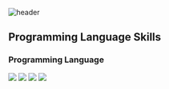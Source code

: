 ![header](https://capsule-render.vercel.app/api?type=Venom&color=timeAuto&text=JihyoungHAN) 

## Programming Language Skills 
### Programming Language


<img src="https://img.shields.io/badge/Python-3776AB?style=for-the-badge&logo=python&logoColor=white"/> <img src="https://img.shields.io/badge/C-A8B9CC?style=for-the-badge&logo=c&logoColor=white"/> <img src="https://img.shields.io/badge/C%23-512BD4?style=for-the-badge&logo=c%23&logoColor=white"/> <img src="https://img.shields.io/badge/JAVA-007396?style=for-the-badge&logo=java&logoColor=white"> 





<!--
**JihyoungHAN/JihyoungHAN** is a ✨ _special_ ✨ repository because its `README.md` (this file) appears on your GitHub profile.

Here are some ideas to get you started:

- 🔭 I’m currently working on ...
- 🌱 I’m currently learning ...
- 👯 I’m looking to collaborate on ...
- 🤔 I’m looking for help with ...
- 💬 Ask me about ...
- 📫 How to reach me: ...
- 😄 Pronouns: ...
- ⚡ Fun fact: ...
-->
